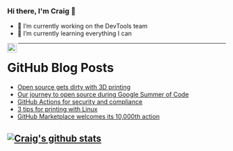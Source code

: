 ### Hi there, I'm Craig 👋

<!--
**CraigTeelFugro/CraigTeelFugro** is a ✨ _special_ ✨ repository because its `README.md` (this file) appears on your GitHub profile.

Here are some ideas to get you started:
-->

- 🔭 I’m currently working on the DevTools team
- 🌱 I’m currently learning everything I can

[<img align="left" alt="Craig Teel | LinkedIn" width="22px" src="https://cdn.jsdelivr.net/npm/simple-icons@v3/icons/linkedin.svg" />][linkedin]

---

# GitHub Blog Posts

<!-- BLOG-POST-LIST:START -->
- [Open source gets dirty with 3D printing](https://opensource.com/article/21/10/open-source-soil-science)
- [Our journey to open source during Google Summer of Code](https://opensource.com/article/21/10/google-summer-code)
- [GitHub Actions for security and compliance](https://github.blog/2021-10-22-github-actions-for-security-compliance/)
- [3 tips for printing with Linux](https://opensource.com/article/21/10/print-linux)
- [GitHub Marketplace welcomes its 10,000th action](https://github.blog/2021-10-21-github-marketplace-welcomes-its-10000th-action/)
<!-- BLOG-POST-LIST:END -->

## [![Craig's github stats](https://github-readme-stats.vercel.app/api?username=craigteelfugro)](https://github.com/anuraghazra/github-readme-stats)


[linkedin]: https://linkedin.com/in/craig-teel-b8786771
